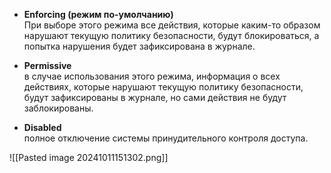 - **Enforcing (режим по-умолчанию)**<br>При выборе этого режима все действия, которые каким-то образом нарушают текущую политику безопасности, будут блокироваться, а попытка нарушения будет зафиксирована в журнале.

- **Permissive**<br>в случае использования этого режима, информация о всех действиях, которые нарушают текущую политику безопасности, будут зафиксированы в журнале, но сами действия не будут заблокированы.

- **Disabled**<br>полное отключение системы принудительного контроля доступа.

![[Pasted image 20241011151302.png]]